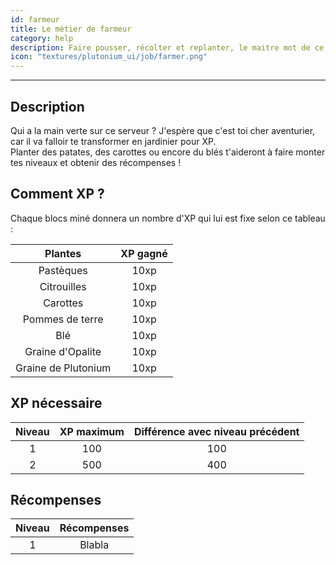 ```yaml
---
id: farmeur
title: Le métier de farmeur
category: help
description: Faire pousser, récolter et replanter, le maitre mot de ce métier
icon: "textures/plutonium_ui/job/farmer.png"
---
```

___
## Description

Qui a la main verte sur ce serveur ? J'espère que c'est toi cher aventurier, car il va falloir te transformer en jardinier pour XP.  
Planter des patates, des carottes ou encore du blés t'aideront à faire monter tes niveaux et obtenir des récompenses ! 

## Comment XP ?

Chaque blocs miné donnera un nombre d'XP qui lui est fixe selon ce tableau : 

Plantes | XP gagné
:------: | :------:
Pastèques | 10xp
Citrouilles | 10xp
Carottes | 10xp
Pommes de terre | 10xp
Blé | 10xp
Graine d'Opalite | 10xp
Graine de Plutonium | 10xp

## XP nécessaire

Niveau | XP maximum | Différence avec niveau précédent
:----: | :--------: | :------------------------------:
1 | 100 | 100
2 | 500 | 400

## Récompenses

Niveau | Récompenses
:----: | :---------: 
1 | Blabla